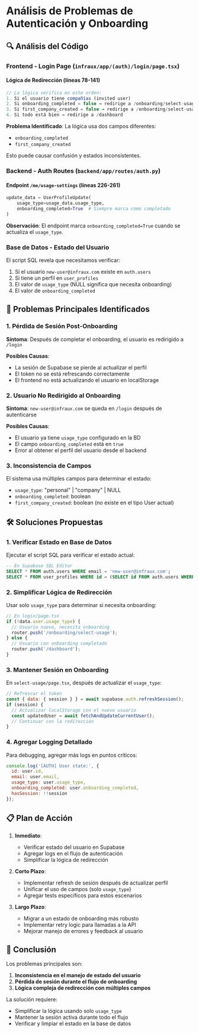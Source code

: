 # Análisis de Problemas de Autenticación y Onboarding

## 🔍 Análisis del Código

### Frontend - Login Page (`infraux/app/(auth)/login/page.tsx`)

#### Lógica de Redirección (líneas 78-141)
```javascript
// La lógica verifica en este orden:
1. Si el usuario tiene compañías (invited user)
2. Si onboarding_completed = false → redirige a /onboarding/select-usage
3. Si first_company_created = false → redirige a /onboarding/select-usage
4. Si todo está bien → redirige a /dashboard
```

**Problema Identificado**: La lógica usa dos campos diferentes:
- `onboarding_completed`
- `first_company_created`

Esto puede causar confusión y estados inconsistentes.

### Backend - Auth Routes (`backend/app/routes/auth.py`)

#### Endpoint `/me/usage-settings` (líneas 226-261)
```python
update_data = UserProfileUpdate(
    usage_type=usage_data.usage_type,
    onboarding_completed=True  # Siempre marca como completado
)
```

**Observación**: El endpoint marca `onboarding_completed=True` cuando se actualiza el `usage_type`.

### Base de Datos - Estado del Usuario

El script SQL revela que necesitamos verificar:
1. Si el usuario `new-user@infraux.com` existe en `auth.users`
2. Si tiene un perfil en `user_profiles`
3. El valor de `usage_type` (NULL significa que necesita onboarding)
4. El valor de `onboarding_completed`

## 🐛 Problemas Principales Identificados

### 1. **Pérdida de Sesión Post-Onboarding**
**Síntoma**: Después de completar el onboarding, el usuario es redirigido a `/login`

**Posibles Causas**:
- La sesión de Supabase se pierde al actualizar el perfil
- El token no se está refrescando correctamente
- El frontend no está actualizando el usuario en localStorage

### 2. **Usuario No Redirigido al Onboarding**
**Síntoma**: `new-user@infraux.com` se queda en `/login` después de autenticarse

**Posibles Causas**:
- El usuario ya tiene `usage_type` configurado en la BD
- El campo `onboarding_completed` está en `true`
- Error al obtener el perfil del usuario desde el backend

### 3. **Inconsistencia de Campos**
El sistema usa múltiples campos para determinar el estado:
- `usage_type`: "personal" | "company" | NULL
- `onboarding_completed`: boolean
- `first_company_created`: boolean (no existe en el tipo User actual)

## 🛠️ Soluciones Propuestas

### 1. **Verificar Estado en Base de Datos**
Ejecutar el script SQL para verificar el estado actual:
```sql
-- En Supabase SQL Editor
SELECT * FROM auth.users WHERE email = 'new-user@infraux.com';
SELECT * FROM user_profiles WHERE id = (SELECT id FROM auth.users WHERE email = 'new-user@infraux.com');
```

### 2. **Simplificar Lógica de Redirección**
Usar solo `usage_type` para determinar si necesita onboarding:
```javascript
// En login/page.tsx
if (!data.user.usage_type) {
  // Usuario nuevo, necesita onboarding
  router.push('/onboarding/select-usage');
} else {
  // Usuario con onboarding completado
  router.push('/dashboard');
}
```

### 3. **Mantener Sesión en Onboarding**
En `select-usage/page.tsx`, después de actualizar el `usage_type`:
```javascript
// Refrescar el token
const { data: { session } } = await supabase.auth.refreshSession();
if (session) {
  // Actualizar localStorage con el nuevo usuario
  const updatedUser = await fetchAndUpdateCurrentUser();
  // Continuar con la redirección
}
```

### 4. **Agregar Logging Detallado**
Para debugging, agregar más logs en puntos críticos:
```javascript
console.log('[AUTH] User state:', {
  id: user.id,
  email: user.email,
  usage_type: user.usage_type,
  onboarding_completed: user.onboarding_completed,
  hasSession: !!session
});
```

## 📋 Plan de Acción

1. **Inmediato**:
   - Verificar estado del usuario en Supabase
   - Agregar logs en el flujo de autenticación
   - Simplificar la lógica de redirección

2. **Corto Plazo**:
   - Implementar refresh de sesión después de actualizar perfil
   - Unificar el uso de campos (solo `usage_type`)
   - Agregar tests específicos para estos escenarios

3. **Largo Plazo**:
   - Migrar a un estado de onboarding más robusto
   - Implementar retry logic para llamadas a la API
   - Mejorar manejo de errores y feedback al usuario

## 🎯 Conclusión

Los problemas principales son:
1. **Inconsistencia en el manejo de estado del usuario**
2. **Pérdida de sesión durante el flujo de onboarding**
3. **Lógica compleja de redirección con múltiples campos**

La solución requiere:
- Simplificar la lógica usando solo `usage_type`
- Mantener la sesión activa durante todo el flujo
- Verificar y limpiar el estado en la base de datos